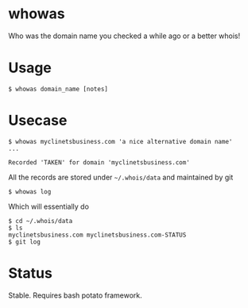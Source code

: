 # whowas
Who was the domain name you checked a while ago or a better whois!

# Usage
```
$ whowas domain_name [notes]
```

# Usecase
```
$ whowas myclinetsbusiness.com 'a nice alternative domain name'
...

Recorded 'TAKEN' for domain 'myclinetsbusiness.com'
```

All the records are stored under `~/.whois/data` and maintained by git
```
$ whowas log
```
Which will essentially do
```
$ cd ~/.whois/data
$ ls
myclinetsbusiness.com myclinetsbusiness.com-STATUS
$ git log
```

# Status
Stable.
Requires bash potato framework.
